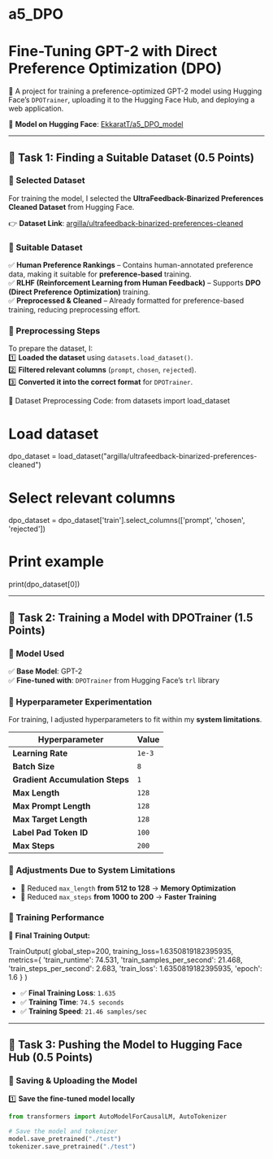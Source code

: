 # a5_DPO
# Fine-Tuning GPT-2 with Direct Preference Optimization (DPO)

🚀 A project for training a preference-optimized GPT-2 model using Hugging Face’s `DPOTrainer`, uploading it to the Hugging Face Hub, and deploying a web application.

📌 **Model on Hugging Face**: [EkkaratT/a5_DPO_model](https://huggingface.co/EkkaratT/a5_DPO_model)

---

## 📌 Task 1: Finding a Suitable Dataset (0.5 Points)

### 📍 Selected Dataset
For training the model, I selected the **UltraFeedback-Binarized Preferences Cleaned Dataset** from Hugging Face.

👉 **Dataset Link**: [argilla/ultrafeedback-binarized-preferences-cleaned](https://huggingface.co/datasets/argilla/ultrafeedback-binarized-preferences-cleaned)

### 📍 Suitable Dataset
✅ **Human Preference Rankings** – Contains human-annotated preference data, making it suitable for **preference-based** training.  
✅ **RLHF (Reinforcement Learning from Human Feedback)** – Supports **DPO (Direct Preference Optimization)** training.  
✅ **Preprocessed & Cleaned** – Already formatted for preference-based training, reducing preprocessing effort.  

### 📍 Preprocessing Steps
To prepare the dataset, I:  
1️⃣ **Loaded the dataset** using `datasets.load_dataset()`.  
2️⃣ **Filtered relevant columns** (`prompt`, `chosen`, `rejected`).  
3️⃣ **Converted it into the correct format** for `DPOTrainer`.  

📌 Dataset Preprocessing Code:
from datasets import load_dataset

# Load dataset
dpo_dataset = load_dataset("argilla/ultrafeedback-binarized-preferences-cleaned")

# Select relevant columns
dpo_dataset = dpo_dataset['train'].select_columns(['prompt', 'chosen', 'rejected'])

# Print example
print(dpo_dataset[0])

---

## 📌 Task 2: Training a Model with DPOTrainer (1.5 Points)

### 📍 Model Used
✅ **Base Model**: GPT-2  
✅ **Fine-tuned with**: `DPOTrainer` from Hugging Face’s `trl` library  

### 📍 Hyperparameter Experimentation
For training, I adjusted hyperparameters to fit within my **system limitations**.

| Hyperparameter | Value |
|---------------|-------|
| **Learning Rate** | `1e-3` |
| **Batch Size** | `8` |
| **Gradient Accumulation Steps** | `1` |
| **Max Length** | `128` |
| **Max Prompt Length** | `128` |
| **Max Target Length** | `128` |
| **Label Pad Token ID** | `100` |
| **Max Steps** | `200` |

### 📍 Adjustments Due to System Limitations
- 🔹 Reduced `max_length` **from 512 to 128** → **Memory Optimization**  
- 🔹 Reduced `max_steps` **from 1000 to 200** → **Faster Training**  

### 📍 Training Performance
📌 **Final Training Output:**  

TrainOutput(
    global_step=200,
    training_loss=1.6350819182395935,
    metrics={
        'train_runtime': 74.531,
        'train_samples_per_second': 21.468,
        'train_steps_per_second': 2.683,
        'train_loss': 1.6350819182395935,
        'epoch': 1.6
    }
)

- ✅ **Final Training Loss**: `1.635`  
- ✅ **Training Time**: `74.5 seconds`  
- ✅ **Training Speed**: `21.46 samples/sec`  

---

## 📌 Task 3: Pushing the Model to Hugging Face Hub (0.5 Points)

### 📍 Saving & Uploading the Model

1️⃣ **Save the fine-tuned model locally**  
```python
from transformers import AutoModelForCausalLM, AutoTokenizer

# Save the model and tokenizer
model.save_pretrained("./test")
tokenizer.save_pretrained("./test")
